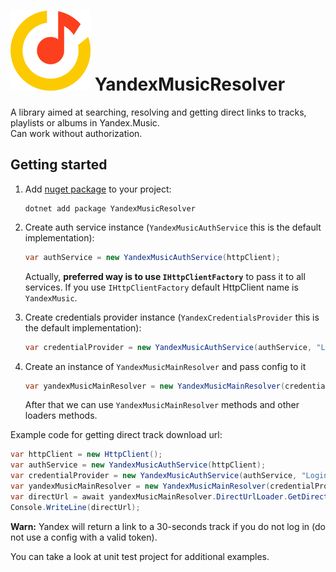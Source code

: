 # ![](https://raw.githubusercontent.com/SKProCH/YandexMusicResolver/dev/icon.png) YandexMusicResolver
A library aimed at searching, resolving and getting direct links to tracks, playlists or albums in Yandex.Music.  
Can work without authorization.

## Getting started

1. Add [nuget package](https://www.nuget.org/packages/YandexMusicResolver/) to your project:

    ```
    dotnet add package YandexMusicResolver
    ```
2. Create auth service instance (`YandexMusicAuthService` this is the default implementation):
    ```c#
    var authService = new YandexMusicAuthService(httpClient);
    ```
    Actually, **preferred way is to use `IHttpClientFactory`** to pass it to all services.
    If you use `IHttpClientFactory` default HttpClient name is `YandexMusic`.
    
3. Create credentials provider instance (`YandexCredentialsProvider` this is the default implementation):
    ```c#
    var credentialProvider = new YandexMusicAuthService(authService, "Login", "Pass");
    ```

4. Create an instance of `YandexMusicMainResolver` and pass config to it
    ```c#
    var yandexMusicMainResolver = new YandexMusicMainResolver(credentialProvider, httpClient);
    ```
    After that we can use `YandexMusicMainResolver` methods and other loaders methods.

Example code for getting direct track download url:
```c#
var httpClient = new HttpClient();
var authService = new YandexMusicAuthService(httpClient);
var credentialProvider = new YandexMusicAuthService(authService, "Login", "Pass");
var yandexMusicMainResolver = new YandexMusicMainResolver(credentialProvider, httpClient);
var directUrl = await yandexMusicMainResolver.DirectUrlLoader.GetDirectUrl("55561798");
Console.WriteLine(directUrl);
```
**Warn:** Yandex will return a link to a 30-seconds track if you do not log in (do not use a config with a valid token).

You can take a look at unit test project for additional examples.